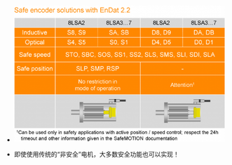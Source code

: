- ![](FILES/010使用贝加莱电机与EnDat2.2编码器可以实现哪些安全功能/image-20230213150652206.png)

- 即使使用传统的“非安全”电机，大多数安全功能也可以实现！